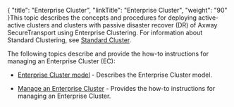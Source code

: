 {
    "title": "Enterprise Cluster",
    "linkTitle": "Enterprise Cluster",
    "weight": "90"
}This topic describes the concepts and procedures for deploying active-active clusters and clusters with passive disaster recover (DR) of Axway SecureTransport using Enterprise Clustering. For information about Standard Clustering, see [Standard Cluster](../c_st_standardclustering).

The following topics describe and provide the how-to instructions for managing an Enterprise Cluster (EC):

-   [Enterprise Cluster model](c_st_largeenterpriseclustermodel) - Describes the Enterprise Cluster model.
-   [Manage an Enterprise Cluster](t_st_largeenterprisecluster) - Provides the how-to instructions for managing an Enterprise Cluster.
